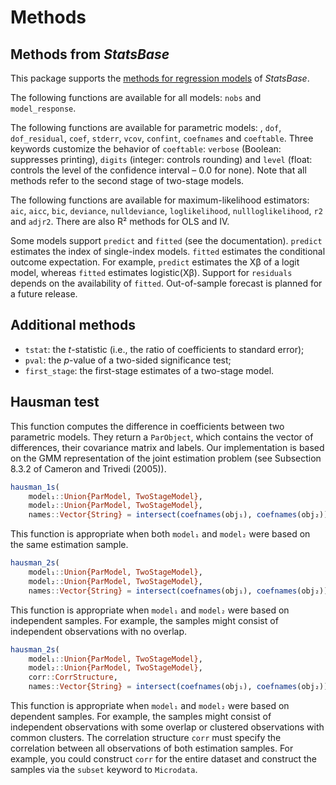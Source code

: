 # Methods

## Methods from *StatsBase*

This package supports the
[methods for regression models](http://juliastats.github.io/StatsBase.jl/stable/statmodels.html)
of *StatsBase*.

The following functions are available for all models: `nobs` and `model_response`.

The following functions are available for parametric models: , `dof`, `dof_residual`,
`coef`, `stderr`, `vcov`, `confint`, `coefnames` and `coeftable`.
Three keywords customize the behavior of `coeftable`:
`verbose` (Boolean: suppresses printing),
`digits` (integer: controls rounding) and
`level` (float: controls the level of the confidence interval – 0.0 for none).
Note that all methods refer to the second stage of two-stage models.

The following functions are available for maximum-likelihood estimators:
`aic`, `aicc`, `bic`, `deviance`, `nulldeviance`, `loglikelihood`, `nullloglikelihood`,
`r2` and `adjr2`. There are also R² methods for OLS and IV.

Some models support `predict` and `fitted` (see the documentation).
`predict` estimates the index of single-index models.
`fitted` estimates the conditional outcome expectation.
For example, `predict` estimates the Xβ of a logit model,
whereas `fitted` estimates logistic(Xβ).
Support for `residuals` depends on the availability of `fitted`.
Out-of-sample forecast is planned for a future release.

## Additional methods

- `tstat`: the *t*-statistic (i.e., the ratio of coefficients to standard error);
- `pval`: the *p*-value of a two-sided significance test;
- `first_stage`: the first-stage estimates of a two-stage model.

## Hausman test

This function computes the difference in coefficients between two parametric models.
They return a `ParObject`, which contains the vector of differences, their covariance matrix
and labels. Our implementation is based on the GMM representation of the joint estimation
problem (see Subsection 8.3.2 of Cameron and Trivedi (2005)).

```julia
hausman_1s(
    model₁::Union{ParModel, TwoStageModel},
    model₂::Union{ParModel, TwoStageModel},
    names::Vector{String} = intersect(coefnames(obj₁), coefnames(obj₂)))
```

This function is appropriate when both `model₁` and `model₂` were based on
the same estimation sample.

```julia
hausman_2s(
    model₁::Union{ParModel, TwoStageModel},
    model₂::Union{ParModel, TwoStageModel},
    names::Vector{String} = intersect(coefnames(obj₁), coefnames(obj₂)))
```

This function is appropriate when `model₁` and `model₂` were based on independent samples.
For example, the samples might consist of independent observations with no overlap.

```julia
hausman_2s(
    model₁::Union{ParModel, TwoStageModel},
    model₂::Union{ParModel, TwoStageModel},
    corr::CorrStructure,
    names::Vector{String} = intersect(coefnames(obj₁), coefnames(obj₂)))
```

This function is appropriate when `model₁` and `model₂` were based on dependent samples.
For example, the samples might consist of independent observations with some overlap
or clustered observations with common clusters.
The correlation structure `corr` must specify the correlation between all observations of
both estimation samples. For example, you could construct `corr` for the entire dataset
and construct the samples via the `subset` keyword to `Microdata`.
